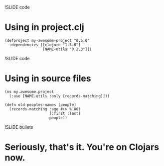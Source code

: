 !SLIDE code
# Using in project.clj
    (defproject my-awesome-project "0.5.0"
      :dependencies [[clojure "1.3.0"]
                     [NAME-utils "0.2.3"]])

!SLIDE code
# Using in source files

    (ns my.awesome.project
      (:use [NAME.utils :only [records-matching]]))

    (defn old-peoples-names [people]
      (records-matching :age #(> % 80)
                        [:first :last]
                        people))

!SLIDE bullets
# Seriously, that's it. You're on Clojars now. #
